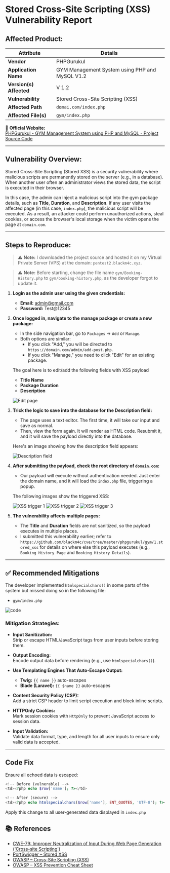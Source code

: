 # Stored Cross-Site Scripting (XSS) Vulnerability Report

## Affected Product:

| **Attribute**           | **Details**                                                                 |
|-------------------------|-----------------------------------------------------------------------------|
| **Vendor**              | PHPGurukul                                                                  |
| **Application Name**    | GYM Management System using PHP and MySQL V1.2                              |
| **Version(s) Affected** | V 1.2                                                                       |
| **Vulnerability**       | Stored Cross-Site Scripting (XSS)                                           |
| **Affected Path**       | `domai.com/index.php`                                                       |
| **Affected File(s)**    | `gym/index.php`                                                             |

🔗 **Official Website:**  
[PHPGurukul - GYM Management System using PHP and MySQL - Project Source Code](https://phpgurukul.com/gym-management-system-using-php-and-mysql/)

---

## Vulnerability Overview:

Stored Cross-Site Scripting (Stored XSS) is a security vulnerability where malicious scripts are permanently stored on the server (e.g., in a database). When another user often an administrator views the stored data, the script is executed in their browser.

In this case, the admin can inject a malicious script into the gym package details, such as **Title**, **Duration**, and **Description**. If any user visits the affected page (in this case, `index.php`), the malicious script will be executed. As a result, an attacker could perform unauthorized actions, steal cookies, or access the browser's local storage when the victim opens the page at `domain.com`.

---

## Steps to Reproduce:

> ⚠️ **Note:** I downloaded the project source and hosted it on my Virtual Private Server (VPS) at the domain: `pentest2.blackm4c.xyz`.

> ⚠️ **Note:** Before starting, change the file name `gym/Booking-History.php` to `gym/booking-history.php`, as the developer forgot to update it.

1. **Login as the admin user using the given credentials:**
    - **Email:** admin@gmail.com
    - **Password:** Test@12345

2. **Once logged in, navigate to the manage package or create a new package:**
    - In the side navigation bar, go to `Packages` → `Add` or `Manage`.
    - Both options are similar:
        - If you click "Add," you will be directed to `https://domain.com/admin/add-post.php`.
        - If you click "Manage," you need to click "Edit" for an existing package.

    The goal here is to edit/add the following fields with XSS payload
    - **Title Name**
    - **Package Duration**
    - **Description** 

    ![Edit page](./images/edit-post.png)

3. **Trick the logic to save into the database for the Description field:**
    - The page uses a text editor. The first time, it will take our input and save as normal.
    - Then, view the form again. It will render as HTML code. Resubmit it, and it will save the payload directly into the database.

    Here's an image showing how the description field appears:

    ![Description field](./images/dem.png)

4. **After submitting the payload, check the root directory of `domain.com`:**
    - Our payload will execute without authentication needed. Just enter the domain name, and it will load the `index.php` file, triggering a popup.

    The following images show the triggered XSS:

    ![XSS trigger 1](./images/xss1.png)
    ![XSS trigger 2](./images/xss2.png)
    ![XSS trigger 3](./images/xss3.png)

5. **The vulnerability affects multiple pages:**
    - The **Title** and **Duration** fields are not sanitized, so the payload executes in multiple places.
    - I submitted this vulnerability earlier; refer to `https://github.com/blackm4c/cve/tree/master/phpgurukul/gym/1.stored_xss` for details on where else this payload executes (e.g., `Booking History Page` and `Booking History Details`).

---


## ✅ Recommended Mitigations

The developer implemented `htmlspecialchars()` in some parts of the system but missed doing so in the following file:  
- `gym/index.php`

![code](./images/code.png)

### **Mitigation Strategies:**

- **Input Sanitization:**  
  Strip or escape HTML/JavaScript tags from user inputs before storing them.

- **Output Encoding:**  
  Encode output data before rendering (e.g., use `htmlspecialchars()`).

- **Use Templating Engines That Auto-Escape Output:**  
  - **Twig:** `{{ name }}` auto-escapes
  - **Blade (Laravel):** `{{ $name }}` auto-escapes

- **Content Security Policy (CSP):**  
  Add a strict CSP header to limit script execution and block inline scripts.

- **HTTPOnly Cookies:**  
  Mark session cookies with `HttpOnly` to prevent JavaScript access to session data.

- **Input Validation:**  
  Validate data format, type, and length for all user inputs to ensure only valid data is accepted.

---

## Code Fix

Ensure all echoed data is escaped:

```php
<!-- Before (vulnerable) -->
<td><?php echo $row['name']; ?></td>

<!-- After (secure) -->
<td><?php echo htmlspecialchars($row['name'], ENT_QUOTES, 'UTF-8'); ?></td>
```
Apply this change to all user-generated data displayed in `index.php`

## 📚 References

- [CWE-79: Improper Neutralization of Input During Web Page Generation ('Cross-site Scripting')](https://cwe.mitre.org/data/definitions/79.html)
- [PortSwigger – Stored XSS](https://portswigger.net/web-security/cross-site-scripting/stored)  
- [OWASP – Cross-Site Scripting (XSS)](https://owasp.org/www-community/attacks/xss/)  
- [OWASP – XSS Prevention Cheat Sheet](https://cheatsheetseries.owasp.org/cheatsheets/Cross_Site_Scripting_Prevention_Cheat_Sheet.html)